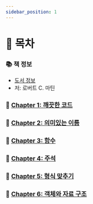 ```yaml
---
sidebar_position: 1
---
```


# 🚀 목차

### 📚 책 정보
- [도서 정보](http://www.yes24.com/Product/Goods/11681152)
- 저: 로버트 C. 마틴

### 🤔 [Chapter 1: 깨끗한 코드](/docs/clean/clean-code/chapter-1)

### 🤔 [Chapter 2: 의미있는 이름](/docs/clean/clean-code/chapter-2)

### 🤔 [Chapter 3: 함수](/docs/clean/clean-code/chapter-3)

### 🤔 [Chapter 4: 주석](/docs/clean/clean-code/chapter-4)

### 🤔 [Chapter 5: 형식 맞추기](/docs/clean/clean-code/chapter-5)

### 🤔 [Chapter 6: 객체와 자료 구조](/docs/clean/clean-code/chapter-6)

